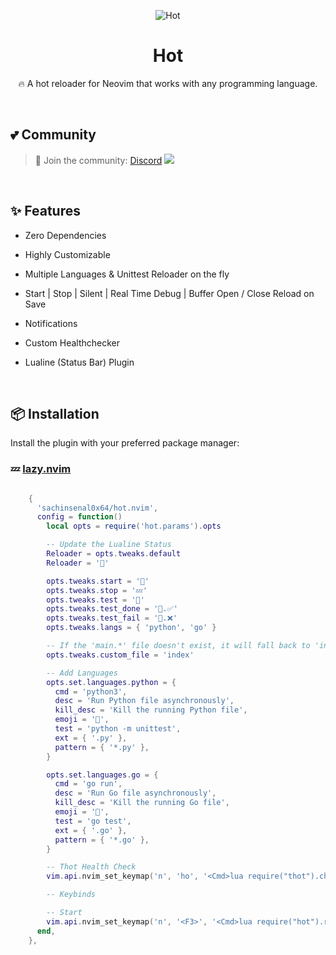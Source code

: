 <div align="center">

<p align="center">
  
  <img alt="Hot" src="https://sachinsenal0x64.github.io/picx-images-hosting/Background.92pxhcjiab.webp">
  
  <h1 align="center">Hot</h1>
  🔥 A hot reloader for Neovim that works with any programming language.
</p>

</div>

<br>

## 💕 Community

> 🍻 Join the community:  <a href="https://discord.gg/EbfftZ5Dd4">Discord</a>
> [![](https://cdn.statically.io/gh/sachinsenal0x64/picx-images-hosting@master/discord.72y8nlaw5mdc.webp)](https://discord.gg/EbfftZ5Dd4)

<br>

## ✨ Features

- Zero Dependencies
- Highly Customizable
- Multiple Languages & Unittest Reloader on the fly
- Start | Stop | Silent | Real Time Debug | Buffer Open / Close  Reload on Save
- Notifications
- Custom Healthchecker
- Lualine (Status Bar) Plugin

  <br>
  
## 📦 Installation

Install the plugin with your preferred package manager:

### 💤 [lazy.nvim](https://github.com/folke/lazy.nvim)

```lua

    {
      'sachinsenal0x64/hot.nvim',
      config = function()
        local opts = require('hot.params').opts

        -- Update the Lualine Status
        Reloader = opts.tweaks.default
        Reloader = '🧼'

        opts.tweaks.start = '🚀'
        opts.tweaks.stop = '💤'
        opts.tweaks.test = '🧪'
        opts.tweaks.test_done = '🧪.✅'
        opts.tweaks.test_fail = '🧪.❌'
        opts.tweaks.langs = { 'python', 'go' }

        -- If the 'main.*' file doesn't exist, it will fall back to 'index.*'
        opts.tweaks.custom_file = 'index'

        -- Add Languages
        opts.set.languages.python = {
          cmd = 'python3',
          desc = 'Run Python file asynchronously',
          kill_desc = 'Kill the running Python file',
          emoji = '🐍',
          test = 'python -m unittest',
          ext = { '.py' },
          pattern = { '*.py' },
        }

        opts.set.languages.go = {
          cmd = 'go run',
          desc = 'Run Go file asynchronously',
          kill_desc = 'Kill the running Go file',
          emoji = '🐹',
          test = 'go test',
          ext = { '.go' },
          pattern = { '*.go' },
        }

        -- Thot Health Check
        vim.api.nvim_set_keymap('n', 'ho', '<Cmd>lua require("thot").check()<CR>', { noremap = true, silent = true })

        -- Keybinds

        -- Start
        vim.api.nvim_set_keymap('n', '<F3>', '<Cmd>lua require("hot").restart()<CR>', { noremap = true, silent = true })
      end,
    },

```

